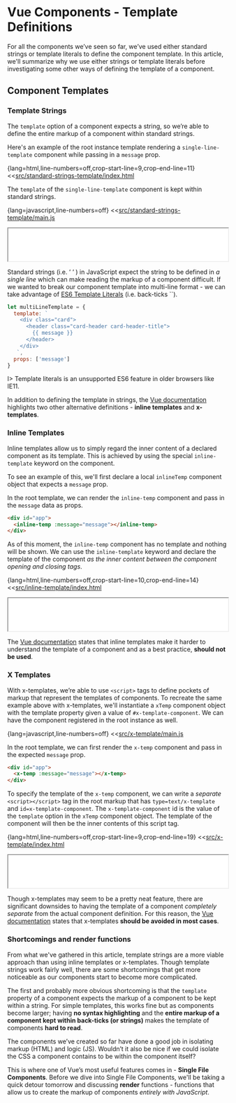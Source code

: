# Vue Components - Template Definitions

For all the components we’ve seen so far, we’ve used either standard strings or template literals to define the component template. In this article, we'll summarize why we use either strings or template literals before investigating some other ways of defining the template of a component.

## Component Templates

### Template Strings

The `template` option of a component expects a string, so we’re able to define the entire markup of a component within standard strings.

Here's an example of the root instance template rendering a `single-line-template` component while passing in a `message` prop.

{lang=html,line-numbers=off,crop-start-line=9,crop-end-line=11}
<<[src/standard-strings-template/index.html](./src/standard-strings-template/index.html)

The `template` of the `single-line-template` component is kept within standard strings.

{lang=javascript,line-numbers=off}
<<[src/standard-strings-template/main.js](./src/standard-strings-template/main.js)

<iframe src='./src/standard-strings-template/index.html'
        height="75"
        scrolling="no"
        style='display: block; margin: 0 auto; width: 100%'>
</iframe>

Standard strings (i.e. ‘ ‘ ) in JavaScript expect the string to be defined in _a single line_ which can make reading the markup of a component difficult. If we wanted to break our component template into multi-line format - we can take advantage of [ES6 Template Literals](https://developer.mozilla.org/en-US/docs/Web/JavaScript/Reference/Template_literals) (i.e. back-ticks ``).

```javascript
let multiLineTemplate = {
  template: `
    <div class="card">
      <header class="card-header card-header-title">
        {{ message }}
      </header>
    </div>
   `,
  props: ['message']
}
```

I> Template literals is an unsupported ES6 feature in older browsers like IE11.

In addition to defining the template in strings, the [Vue documentation](https://vuejs.org/v2/guide/components-edge-cases.html#Alternate-Template-Definitions) highlights two other alternative definitions - __inline templates__ and __x-templates__.

### Inline Templates

Inline templates allow us to simply regard the inner content of a declared component as its template. This is achieved by using the special `inline-template` keyword on the component.

To see an example of this, we'll first declare a local `inlineTemp` component object that expects a `message` prop.

In the root template, we can render the `inline-temp` component and pass in the `message` data as props.

```html
<div id="app">
  <inline-temp :message="message"></inline-temp>
</div>
```

As of this moment, the `inline-temp` component has no template and nothing will be shown. We can use the `inline-template` keyword and declare the template of the component _as the inner content between the component opening and closing tags_.

{lang=html,line-numbers=off,crop-start-line=10,crop-end-line=14}
<<[src/inline-template/index.html](./src/inline-template/index.html)

<iframe src='./src/inline-template/index.html'
        height="75"
        scrolling="no"
        style='display: block; margin: 0 auto; width: 100%'>
</iframe>

The [Vue documentation](https://vuejs.org/v2/guide/components-edge-cases.html#Inline-Templates) states that inline templates make it harder to understand the template of a component and as a best practice, __should not be used__. 

### X Templates

With x-templates, we’re able to use `<script>` tags to define pockets of markup that represent the templates of components. To recreate the same example above with x-templates, we'll instantiate a `xTemp` component object with the template property given a value of `#x-template-component`. We can have the component registered in the root instance as well.

{lang=javascript,line-numbers=off}
<<[src/x-template/main.js](./src/x-template/main.js)

In the root template, we can first render the `x-temp` component and pass in the expected `message` prop.

```html
<div id="app">
  <x-temp :message="message"></x-temp>
</div>
```

To specify the template of the `x-temp` component, we can write a _separate_ `<script></script>` tag in the root markup that has `type=text/x-template` and `id=x-template-component`. The `x-template-component` id is the value of the `template` option in the `xTemp` component object. The template of the component will then be the inner contents of this script tag.

{lang=html,line-numbers=off,crop-start-line=9,crop-end-line=19}
<<[src/x-template/index.html](./src/x-template/index.html)

<iframe src='./src/x-template/index.html'
        height="75"
        scrolling="no"
        style='display: block; margin: 0 auto; width: 100%'>
</iframe>

Though x-templates may seem to be a pretty neat feature, there are significant downsides to having the template of a component _completely separate_ from the actual component definition. For this reason, the [Vue documentation](https://vuejs.org/v2/guide/components-edge-cases.html#X-Templates) states that x-templates __should be avoided in most cases__.

### Shortcomings and render functions

From what we've gathered in this article, template strings are a more viable approach than using inline templates or x-templates. Though template strings work fairly well, there are some shortcomings that get more noticeable as our components start to become more complicated.

The first and probably more obvious shortcoming is that the `template` property of a component expects the markup of a component to be kept within a string. For simple templates, this works fine but as components become larger; having __no syntax highlighting__ and the __entire markup of a component kept within back-ticks (or strings)__ makes the template of components __hard to read__.

The components we’ve created so far have done a good job in isolating markup (HTML) and logic (JS). Wouldn’t it also be nice if we could isolate the CSS a component contains to be within the component itself?

This is where one of Vue’s most useful features comes in - __Single File Components__. Before we dive into Single File Components, we'll be taking a quick detour tomorrow and discussing __render__ functions - functions that allow us to create the markup of components _entirely with JavaScript_.
